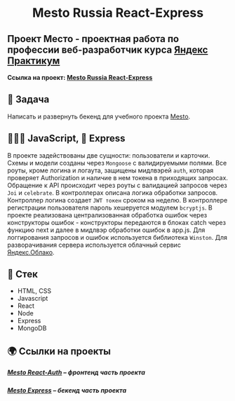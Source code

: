 <h1 align="center">
    Mesto Russia React-Express
</h1>

## Проект Место - проектная работа по профессии веб-разработчик курса [Яндекс Практикум](https://praktikum.yandex.ru 'Яндекс Практикум')

**Ссылка на проект: [Mesto Russia React-Express](https://bairamukov-mesto.students.nomoreparties.space/)**

## 📖 Задача

Написать и развернуть бекенд для учебного проекта [Mesto](https://github.com/Comediant24/mesto-react-auth).

## 👨🏻‍💻 JavaScript, 🚂 Express

В проекте задействованы две сущности: пользователи и карточки. Схемы и модели созданы через `Mongoose` с валидируемыми полями. Все роуты, кроме логина и логаута, защищены мидлвэрей `auth`, которая проверяет Authorization и наличие в нем токена в приходящих запросах. Обращение к API происходит через роуты с валидацией запросов через `Joi` и `celebrate`. В контроллерах описана логика обработки запросов. Контроллер логина создает `JWT токен` сроком на неделю. В контроллере регистрации пользователя пароль хешеруется модулем `bcryptjs`. В проекте реализована централизованная обработка ошибок через конструкторы ошибок - конструкторы передаются в блоках catch через функцию next и далее в мидлвэр обработки ошибок в app.js. Для логгирования запросов и ошибок используется библиотека `Winston`.
Для разворачивания сервера используется облачный сервис [Яндекс.Облако](https://cloud.yandex.ru/).

## 📃 Стек

- HTML, CSS
- Javascript
- React
- Node
- Express
- MongoDB

## 🌍 Ссылки на проекты

##### [Mesto React-Auth](https://github.com/Comediant24/react-mesto-auth) – фронтенд часть проекта

##### [Mesto Express](https://github.com/Comediant24/express-mesto) – бекенд часть проекта
